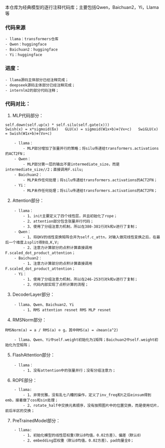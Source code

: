 本仓库为经典模型的逐行注释代码库；主要包括Qwen，Baichuan2，Yi，Llama等
### 代码来源
    - llama：transformers仓库
    - Qwen：huggingface
    - Baichuan2：huggingface
    - Yi：huggingface

### 进度：
    - llama源码主体部分已经注释完成；
    - deepseek源码主体部分已经注释完成；
    - internlm2的部分代码注释；

### 代码对比：

1. MLP代码部分：
```
self.down(self.up(x) * self.silu(self.gate(x)))        
Swish(x) = x*sigmoid(ßx)   GLU(x) = sigmoid(W1x+b)⊗(Vx+c)   SwiGLU(x) = Swish(W1x+b)⊗(Vx+c)
```
```
    - llama：
        - MLP部分增加了张量并行的策略；将silu传递给transformers.activations的ACT2FN；
    - Qwen：
        - MLP部分第一层的输出不是intermediate_size，而是intermediate_size//2；直接调用F.silu;
    - Baichuan2：
        - MLP未作任何处理；将silu传递给transformers.activations的ACT2FN；
    - Yi：
        - MLP未作任何处理；将silu传递给transformers.activations的ACT2FN；
```

2. Attention部分：
```
    - llama：
        - 1、init主要定义了四个线性层，并且初始化了rope；
        - 2、attention部分包含张量并行代码；
        - 3、使用了分组注意力机制，所以在380-381行对k和v进行了复制；
    - Qwen：
        - 1、将QKV的线性变换矩阵合并为self.c_attn，对输入做完线性变换之后，在最后一个维度上split得到Q,K,V;
        - 2、注意力计算部分的点积计算直接调用F.scaled_dot_product_attention；
    - Baichuan2：
        - 1、注意力计算部分的点积计算直接调用F.scaled_dot_product_attention；
    - Yi：
        - 1、使用了分组注意力机制，所以在246-253行对k和v进行了复制；
        - 2、代码内部实现了点积计算的流程；
```

3. DecoderLayer部分：
```
    - llama、Qwen、Baichuan2、Yi
        - 1、RMS attention resnet RMS MLP resnet
```

4. RMSNorm部分：
```
RMSNorm(a) = a / RMS(a) ⊙ g，其中RMS(a) = √mean(a^2)
```
```
    - llama、Qwen、Yi中self.weight初始化为1矩阵；Baichuan2中self.weight初始化为空矩阵；
```

5. FlashAttention部分：
```
    - llama：
        - 1、没有attention中的张量并行；没有分组注意力；
```

6. ROPE部分：
```
    - llama:
        - 1、非常优雅，没有乱七八糟的操作，定义了inv_freq和t之后einsum得到emb，接着做了cos和sin处理；
        - 2、rotate_half中交换元素顺序，没有按照图片中的位置交换，而是使用切片，前后半区的交换；
```

7. PreTrainedModel部分：
```
    - llama:
        - 1、初始化模型的线性层权重(默认0均值，0.02方差)、偏差（默认0）
        - 2、embedding层权重（默认0均值，0.02方差）、pad向量全0；
```